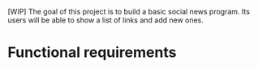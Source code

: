 [WIP] The goal of this project is to build a basic social news program. Its users will be able to show a list of links and add new ones.

# Functional requirements
